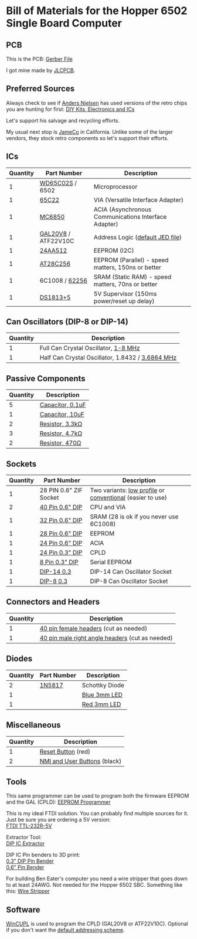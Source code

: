 # Bill of Materials for the Hopper 6502 Single Board Computer

## PCB

This is the PCB:
[Gerber File](https://github.com/sillycowvalley/Hopper/blob/main/Source/Projects/6502SBC/EasyEDA/6502%20Machine/rev12/Gerber_6502-v2_PCB_6502-v4_2024-05-15.zip)

I got mine made by [JLCPCB](https://jlcpcb.com/).

## Preferred Sources

Always check to see if [Anders Nielsen](https://abnielsen.com/) has used versions of the retro chips you are hunting for first: [DIY Kits, Electronics and ICs](https://www.imania.dk/samlesaet-hobbyelektronik-og-ic-er.htm)

Let's support his salvage and recycling efforts.

My usual next stop is [JameCo](https://www.jameco.com/) in California. Unlike some of the larger vendors, they stock retro components so let's support their efforts.


## ICs

| Quantity | Part Number         | Description                                |
|----------|---------------------|--------------------------------------------|
| 1        | [WD65C02S](https://www.jameco.com/z/W65C02S6TPG-14-Western-Design-Center-MPU-8-Bit-14MHz-65KB-Memory-40-Pin-PDIP_2143638.html) / 6502     | Microprocessor                             |
| 1        | [65C22](https://www.jameco.com/z/W65C22S6TPG-14-Western-Design-Center-Versatile-Interface-Adapter-via-8-Bit-I-O-Ports-14-MHz-40-Pin-PDIP-CMOS-5-Volt_2143591.html)               | VIA (Versatile Interface Adapter)          |
| 1        | [MC6850](https://www.jameco.com/z/6850-Major-Brands-IC-6850-Asynchronous-Communications-Interface-Adapter-24-pin-DIP_43633.html)              | ACIA (Asynchronous Communications Interface Adapter) |
| 1        | [GAL20V8](https://www.jameco.com/z/GAL20V8B-25LP-Lattice-Semiconductor-Corporation-CPLD-Complex-Programmable-Logic-Device-25ns-8MC-DIP-24_876766.html) / ATF22V10C | Address Logic ([default JED file](https://github.com/sillycowvalley/Hopper/blob/main/Source/Projects/6502SBC/CPLD/6502SBC.jed))                        |
| 1        | [24AA512](https://au.mouser.com/ProductDetail/Microchip-Technology/24AA512-I-P?qs=t4j2cOJKO62XNcEsx%2F77Xw%3D%3D&countryCode=US&currencyCode=USD)            | EEPROM (I2C)                               |
| 1        | [AT28C256](https://au.mouser.com/ProductDetail/Microchip-Technology/AT28C256-15DM-883-815?qs=lqAf%2FiVYw9gtSFr69lKk6g%3D%3D)            | EEPROM (Parallel) - speed matters, 150ns or better                         |
| 1        | 6C1008 / [62256](https://www.jameco.com/z/HM62256LP-70-Major-Brands-IC-62256LP-70-Low-Power-CMOS-SRAM-256K-Bit-32Kx8-70ns_82472.html)      | SRAM (Static RAM) - speed matters, 70ns or better                         |
| 1        | [DS1813+5](https://au.mouser.com/ProductDetail/Analog-Devices-Maxim-Integrated/DS1813-5+?qs=Jw2w9zrI6w%2Fv9tYN5eKaiw%3D%3D&countryCode=US&currencyCode=USD)            | 5V Supervisor (150ms power/reset up delay) |

## Can Oscillators (DIP-8 or DIP-14)

| Quantity | Description                    |
|----------|--------------------------------|
| 1        | Full Can Crystal Oscillator, [1-8 MHz](https://www.jameco.com/z/OSC8-000-James-Electronics-8-MHz-Full-Can-Crystal-Oscillator_27991.html)               |
| 1        | Half Can Crystal Oscillator, 1.8432 / [3.6864 MHz](https://www.jameco.com/z/H5C-2E3-3-6864-FOX-ELECTRONICS-Standard-Clock-Oscillator-3-6864MHz-Half-Can-DIP-8_2322439.html)   |

## Passive Components

| Quantity | Description          |
|----------|----------------------|
| 5        | [Capacitor, 0.1uF](https://www.jameco.com/z/DC-1-16-James-Electronics-0-1uF-16V-plusmn-20-Ceramic-Disc-Capacitor_2289855.html)    |
| 1        | [Capacitor, 10uF](https://www.jameco.com/z/ECA-1EM100-JVP-Jameco-ValuePro-10uF-25-Volt-Radial-Electrolytic-Capacitor-20-85c-5x11x5mm_1946367.html)      |
| 2        | [Resistor, 3.3kΩ](https://www.jameco.com/z/CF1-4W332JRC-Jameco-ValuePro-Resistor-Carbon-Film-3-3k-Ohm-1-4-Watt-5-_690988.html)      |
| 3        | [Resistor, 4.7kΩ](https://www.jameco.com/z/CF1-4W472JRC-Jameco-ValuePro-Resistor-Carbon-Film-4-7k-Ohm-1-4-Watt-5-_691024.html)      |
| 2        | [Resistor, 470Ω](https://www.jameco.com/z/CF1-4W471JRC-Jameco-ValuePro-Resistor-Carbon-Film-470-Ohm-1-4-Watt-5-_690785.html)       |

## Sockets

| Quantity | Part Number         | Description                                |
|----------|---------------------|--------------------------------------------|
| 1        | 28 PIN 0.6" ZIF Socket       |  Two variants: [low profile](https://www.jameco.com/z/28-526-10-Aries-Electronics-ZIF-Socket-28-Position-2-54mm-Solder-Straight-Thru-Hole_102745.html) or [conventional](https://www.jameco.com/z/28-6554-10-Aries-Electronics-Connector-Test-Socket-Receptacle-28-Position-2-54mm-Solder-Straight-Thru-Hole_104003.html) (easier to use)                                     |
| 2        | [40 Pin 0.6" DIP](https://www.jameco.com/z/ICS-640-T-Jameco-ValuePro-40-Pin-Dual-Wipe-Low-Profile-IC-Socket-0-60-Inch-Wide_112311.html) | CPU and VIA |
| 1        | [32 Pin 0.6" DIP](https://www.jameco.com/z/32LPD-6-Jameco-ValuePro-Socket-IC-32-Pin-600-Inch-Tin-Dual-Solder-Low-Profile_112301.html) | SRAM (28 is ok if you never use 6C1008)|
| 1        | [28 Pin 0.6" DIP](https://www.jameco.com/z/28LPD-6-Jameco-ValuePro-28-Pin-Dual-Wipe-Low-Profile-IC-Socket-0-6-Inch-Wide_40301.html) | EEPROM |
| 1        | [24 Pin 0.6" DIP](https://www.jameco.com/z/6000-24W-James-Electronics-24-Pin-Dual-Wipe-Low-Profile-IC-Socket-0-6-Inch-Wide_112264.html)| ACIA |
| 1        | [24 Pin 0.3" DIP](https://www.jameco.com/z/24LPD-3-James-Electronics-24-Pin-Dual-Wipe-Low-Profile-IC-Socket-0-3-Inch-Wide_39378.html)| CPLD |
| 1        | [8 Pin 0.3" DIP](https://www.jameco.com/z/2202-Adafruit-Industries-Ic-Socket-for-8-Pin-0-3-Chips-Pack-of-3_2508599.html)| Serial EEPROM |
| 1        | [DIP-14 0.3](https://www.jameco.com/z/1107741-Aries-Electronics-Machine-Tooled-4-Pin-Full-Can-Crystal-Oscillator-Socket_133006.html)| DIP-14 Can Oscillator Socket |
| 1        | [DIP-8 0.3](https://www.jameco.com/z/1108800-Aries-Electronics-Machine-Tooled-4-Pin-Half-Can-Crystal-Oscillator-Socket_676385.html)| DIP-8 Can Oscillator Socket |

## Connectors and Headers

| Quantity | Description       |
|----------|-------------------|
| 1        | [40 pin female headers](https://www.jameco.com/z/RS1-40-T-Adam-Technologies-40-Position-Single-Row-Vertical-Mount-Receptacle-3mm-Pin-Length_2168173.html) (cut as needed)      |
| 1        | [40 pin male right angle headers](https://www.jameco.com/z/7000-1X40RG-A-Jameco-ValuePro-Connector-Unshrouded-Breakaway-Header-40-Position-2-54mm-Right-Angle-Thru-Hole-Solder_2294663.html) (cut as needed) |

## Diodes

| Quantity | Part Number | Description       |
|----------|-------------|-------------------|
| 2        | [1N5817](https://www.jameco.com/z/1N5817-Major-Brands-Diode-1N5817-Schottky-20-Volt-1A_177949.html)      | Schottky Diode    |
| 1        |             | [Blue 3mm LED](https://www.jameco.com/z/780-Adafruit-Industries-Diffused-Blue-3mm-LED-25-Pack-_2502727.html) |
| 1        |             | [Red 3mm LED](https://www.jameco.com/z/777-Adafruit-Industries-Diffused-Red-3mm-LED-25-Pack-_2502703.html) |


## Miscellaneous

| Quantity | Description    |
|----------|----------------|
| 1        | [Reset Button](https://www.jameco.com/z/SKH42012R-Alps-Electric-Tactile-Switch-SPST-NO-Top-Actuated-Through-Hole-12VDC-50mA_2323671.html) (red)   |
| 2        | [NMI and User Buttons](https://www.jameco.com/z/TL1105AF160Q-JVP-Jameco-ValuePro-Tactile-Pushbutton-Switch-SPST-NO-OFF-Momentary-ON-12-Volt-DC-50-mA_153252.html) (black)     |


## Tools

This same programmer can be used to program both the firmware EEPROM and the GAL (CPLD):
[EEPROM Programmer](https://www.jameco.com/z/TL866-3G-T48-Jameco-BenchPro-USB-High-Performance-Programmer-3rd-Generation-_2304999.html)

This is my ideal FTDI solution. You can probably find multiple sources for it. Just be sure you are ordering a 5V version:  
[FTDI TTL-232R-5V](https://ftdichip.com/products/ttl-232r-5v/)

Extractor Tool:  
[DIP IC Extractor](https://www.jameco.com/z/08-609-HT103A--Jameco-BenchPro-DIP-IC-Extractor-Tool_16838.html)

DIP IC Pin benders to 3D print:  
[0.3" DIP Pin Bender](https://www.thingiverse.com/thing:3124978)  
[0.6" Pin Bender](https://www.thingiverse.com/thing:3121797)

For building Ben Eater's computer you need a wire stripper that goes down to at least 24AWG. Not needed for the Hopper 6502 SBC. 
Something like this: [Wire Stripper](https://www.jameco.com/z/HT-1043-R-Hanlong-Tools-Tool-Hand-7-in-1-HT-1043-22-30AWG_127871.html)

## Software

[WinCUPL](https://www.microchip.com/en-us/products/fpgas-and-plds/spld-cplds/pld-design-resources) is used to program the CPLD (GAL20V8 or ATF22V10C). Optional if you don't want the [default addressing scheme](https://github.com/sillycowvalley/Hopper/blob/main/Source/Projects/6502SBC/CPLD/6502SBC.jed).
